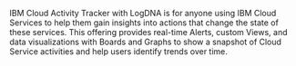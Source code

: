 IBM Cloud Activity Tracker with LogDNA is for anyone using IBM Cloud Services to help them gain insights into actions that change the state of these services. This offering provides real-time Alerts, custom Views, and data visualizations with Boards and Graphs to show a snapshot of Cloud Service activities and help users identify trends over time.
